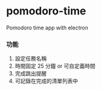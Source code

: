 # pomodoro-time
Pomodoro time app with electron



### 功能

1. 設定任務名稱
2. 時間固定 25 分鐘 or 可自定義時間
3. 完成跳出提醒
4. 可記錄在完成的清單列表中

